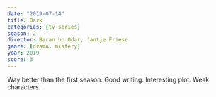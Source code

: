 ```yaml
---
date: "2019-07-14"
title: Dark
categories: [tv-series]
season: 2
director: Baran bo Odar, Jantje Friese
genre: [drama, mistery]
year: 2019
score: 3
---
```


Way better than the first season. Good writing. Interesting plot. Weak characters.

